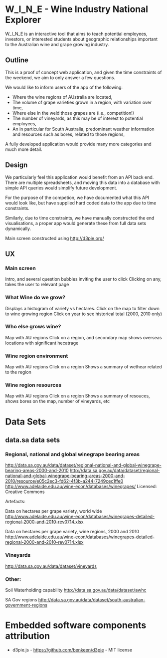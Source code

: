 # W_I_N_E - Wine Industry National Explorer

W_I_N_E is an interactive tool that aims to teach potential employees, investors, or interested students about geographic relationships important to the Australian wine and grape growing industry.

## Outline

This is a proof of concept web application, and given the time constraints of the weekend, we aim to only answer a few questions.

We would like to inform users of the app of the following:

* Where the wine regions of AUstralia are located,
* The volume of grape varieties grown in a region, with variation over time,
* Where else in the weld those grapes are (i.e., competition!)
* The number of vineyards, as this may be of interest to potential employees,
* An in particular for South Australia, predominant weather information and resources such as bores, related to those regions,

A fully developed application would provide many more categories and much more detail.

## Design

We particularly feel this application would benefit from an API back end. There are multiple spreadsheets, and moving this data into a database with simple API queries would simplify future  development.

For the purpose of the competion, we have documented what this API would look like, but have supplied  hard coded data to the app due to time constraints.

Similarly, due to time constraints, we have manually constructed the end visualisations, a proper app would generate these from full  data sets dynamically.

Main screen constructed using http://d3pie.org/

## UX

### Main screen

Intro, and several question bubbles inviting the user to click
Clicking on any, takes the user to relevant page

### What Wine do we grow?

Displays a histogram of variety vs hectares.
Click on the map to filter down to wine growing region
Click on year to see historical total (2000, 2010 only)

### Who else grows wine?

Map with AU regions
Click on a region, and secondary map shows overseas locations with significant hecatrage

### Wine region environment

Map with AU regions
Click on a region
Shows a summary of wethear related to the region

### Wine region resources

Map with AU regions
Click on a region
Shows a summary of resouces, shows bores on the map, number of vineyards, etc

# Data Sets

## data.sa data sets

### Regional, national and global winegrape bearing areas

http://data.sa.gov.au/data/dataset/regional-national-and-global-winegrape-bearing-areas-2000-and-2010
http://data.sa.gov.au/data/dataset/regional-national-and-global-winegrape-bearing-areas-2000-and-2010/resource/e05c2ec3-fd62-4f3b-a244-7249cec1ffe0
http://www.adelaide.edu.au/wine-econ/databases/winegrapes/
Licensed: Creative Commons

Artefacts:

Data on hectares per grape variety, world wide
http://www.adelaide.edu.au/wine-econ/databases/winegrapes-detailed-regional-2000-and-2010-rev0714.xlsx

Data on hectares per grape variety, wine regions, 2000 and 2010
http://www.adelaide.edu.au/wine-econ/databases/winegrapes-detailed-regional-2000-and-2010-rev0714.xlsx


### Vineyards

http://data.sa.gov.au/data/dataset/vineyards


### Other:

Soil Waterholding capability
http://data.sa.gov.au/data/dataset/awhc 

SA Gov regions
http://data.sa.gov.au/data/dataset/south-australian-government-regions

# Embedded software components attribution

* d3pie.js - https://github.com/benkeen/d3pie - MIT license


